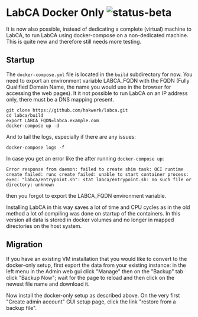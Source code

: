 # LabCA Docker Only ![status-beta](https://img.shields.io/badge/status-beta-yellow.svg)

It is now also possible, instead of dedicating a complete (virtual) machine to LabCA, to run LabCA using docker-compose on a non-dedicated machine. This is quite new and therefore still needs more testing.

## Startup

The `docker-compose.yml` file is located in the `build` subdirectory for now. You need to export an environment variable LABCA_FQDN with the FQDN (Fully Qualified Domain Name, the name you would use in the browser for accessing the web pages). It it not possible to run LabCA on an IP address only, there must be a DNS mapping present.
```
git clone https://github.com/hakwerk/labca.git
cd labca/build
export LABCA_FQDN=labca.example.com
docker-compose up -d
```
And to tail the logs, especially if there are any issues:
```
docker-compose logs -f
```

In case you get an error like the after running `docker-compose up`:
```
Error response from daemon: failed to create shim task: OCI runtime create failed: runc create failed: unable to start container process: exec: "labca/entrypoint.sh": stat labca/entrypoint.sh: no such file or directory: unknown
```
then you forgot to export the LABCA_FQDN environment variable.

Installing LabCA in this way saves a lot of time and CPU cycles as in the old method a lot of compiling was done on startup of the containers.
In this version all data is stored in docker volumes and no longer in mapped directories on the host system.

## Migration

If you have an existing VM installation that you would like to convert to the docker-only setup, first export the data from your existing instance: in the left menu in the Admin web gui click "Manage" then on the "Backup" tab click "Backup Now"; wait for the page to reload and then click on the newest file name and download it.

Now install the docker-only setup as described above. On the very first "Create admin account" GUI setup page, click the link "restore from a backup file".

